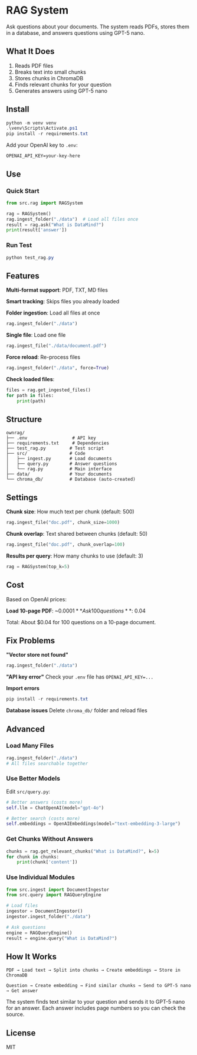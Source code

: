 # RAG System

Ask questions about your documents. The system reads PDFs, stores them in a database, and answers questions using GPT-5 nano.

## What It Does

1. Reads PDF files
2. Breaks text into small chunks
3. Stores chunks in ChromaDB
4. Finds relevant chunks for your question
5. Generates answers using GPT-5 nano

## Install

```powershell
python -m venv venv
.\venv\Scripts\Activate.ps1
pip install -r requirements.txt
```

Add your OpenAI key to `.env`:
```
OPENAI_API_KEY=your-key-here
```

## Use

### Quick Start

```python
from src.rag import RAGSystem

rag = RAGSystem()
rag.ingest_folder("./data")  # Load all files once
result = rag.ask("What is DataMind?")
print(result['answer'])
```

### Run Test

```powershell
python test_rag.py
```

## Features

**Multi-format support**: PDF, TXT, MD files

**Smart tracking**: Skips files you already loaded

**Folder ingestion**: Load all files at once
```python
rag.ingest_folder("./data")
```

**Single file**: Load one file
```python
rag.ingest_file("./data/document.pdf")
```

**Force reload**: Re-process files
```python
rag.ingest_folder("./data", force=True)
```

**Check loaded files**:
```python
files = rag.get_ingested_files()
for path in files:
    print(path)
```

## Structure

```
ownrag/
├── .env                 # API key
├── requirements.txt     # Dependencies
├── test_rag.py         # Test script
├── src/                # Code
│   ├── ingest.py       # Load documents
│   ├── query.py        # Answer questions
│   └── rag.py          # Main interface
├── data/               # Your documents
└── chroma_db/          # Database (auto-created)
```

## Settings

**Chunk size**: How much text per chunk (default: 500)
```python
rag.ingest_file("doc.pdf", chunk_size=1000)
```

**Chunk overlap**: Text shared between chunks (default: 50)
```python
rag.ingest_file("doc.pdf", chunk_overlap=100)
```

**Results per query**: How many chunks to use (default: 3)
```python
rag = RAGSystem(top_k=5)
```

## Cost

Based on OpenAI prices:

**Load 10-page PDF**: ~$0.0001
**Ask 100 questions**: ~$0.04

Total: About $0.04 for 100 questions on a 10-page document.

## Fix Problems

**"Vector store not found"**
```python
rag.ingest_folder("./data")
```

**"API key error"**
Check your `.env` file has `OPENAI_API_KEY=...`

**Import errors**
```powershell
pip install -r requirements.txt
```

**Database issues**
Delete `chroma_db/` folder and reload files

## Advanced

### Load Many Files

```python
rag.ingest_folder("./data")
# All files searchable together
```

### Use Better Models

Edit `src/query.py`:
```python
# Better answers (costs more)
self.llm = ChatOpenAI(model="gpt-4o")

# Better search (costs more)
self.embeddings = OpenAIEmbeddings(model="text-embedding-3-large")
```

### Get Chunks Without Answers

```python
chunks = rag.get_relevant_chunks("What is DataMind?", k=5)
for chunk in chunks:
    print(chunk['content'])
```

### Use Individual Modules

```python
from src.ingest import DocumentIngestor
from src.query import RAGQueryEngine

# Load files
ingestor = DocumentIngestor()
ingestor.ingest_folder("./data")

# Ask questions
engine = RAGQueryEngine()
result = engine.query("What is DataMind?")
```

## How It Works

```
PDF → Load text → Split into chunks → Create embeddings → Store in ChromaDB

Question → Create embedding → Find similar chunks → Send to GPT-5 nano → Get answer
```

The system finds text similar to your question and sends it to GPT-5 nano for an answer. Each answer includes page numbers so you can check the source.

## License

MIT
